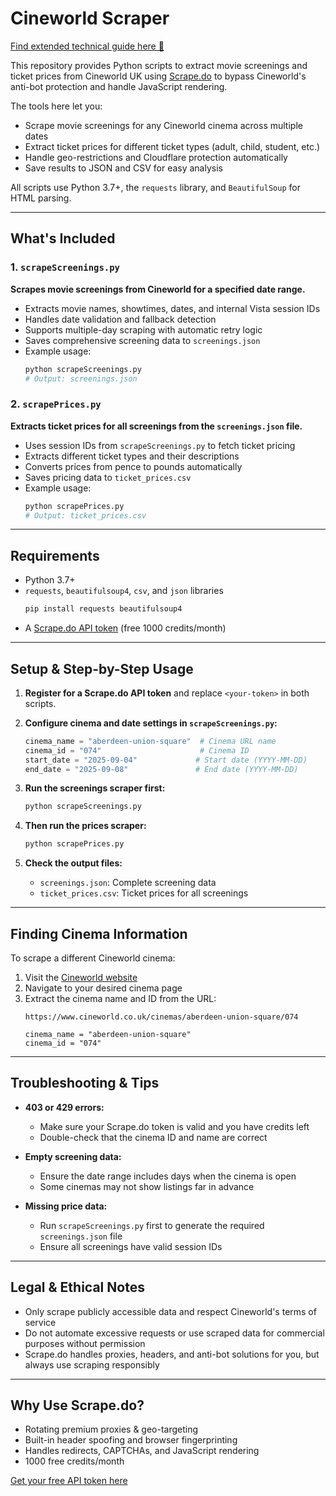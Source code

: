# Cineworld Scraper

[Find extended technical guide here 📔](https://scrape.do/blog/cineworld-scraping/)

This repository provides Python scripts to extract movie screenings and ticket prices from Cineworld UK using [Scrape.do](https://scrape.do) to bypass Cineworld's anti-bot protection and handle JavaScript rendering.

The tools here let you:
- Scrape movie screenings for any Cineworld cinema across multiple dates
- Extract ticket prices for different ticket types (adult, child, student, etc.)
- Handle geo-restrictions and Cloudflare protection automatically
- Save results to JSON and CSV for easy analysis

All scripts use Python 3.7+, the `requests` library, and `BeautifulSoup` for HTML parsing.

---

## What's Included

### 1. `scrapeScreenings.py`
**Scrapes movie screenings from Cineworld for a specified date range.**

- Extracts movie names, showtimes, dates, and internal Vista session IDs
- Handles date validation and fallback detection
- Supports multiple-day scraping with automatic retry logic
- Saves comprehensive screening data to `screenings.json`
- Example usage:
  ```bash
  python scrapeScreenings.py
  # Output: screenings.json
  ```

### 2. `scrapePrices.py`
**Extracts ticket prices for all screenings from the `screenings.json` file.**

- Uses session IDs from `scrapeScreenings.py` to fetch ticket pricing
- Extracts different ticket types and their descriptions
- Converts prices from pence to pounds automatically
- Saves pricing data to `ticket_prices.csv`
- Example usage:
  ```bash
  python scrapePrices.py
  # Output: ticket_prices.csv
  ```

---

## Requirements

- Python 3.7+
- `requests`, `beautifulsoup4`, `csv`, and `json` libraries
  ```bash
  pip install requests beautifulsoup4
  ```
- A [Scrape.do API token](https://dashboard.scrape.do/signup) (free 1000 credits/month)

---

## Setup & Step-by-Step Usage

1. **Register for a Scrape.do API token** and replace `<your-token>` in both scripts.

2. **Configure cinema and date settings in `scrapeScreenings.py`:**
   ```python
   cinema_name = "aberdeen-union-square"  # Cinema URL name
   cinema_id = "074"                      # Cinema ID
   start_date = "2025-09-04"             # Start date (YYYY-MM-DD)
   end_date = "2025-09-08"               # End date (YYYY-MM-DD)
   ```

3. **Run the screenings scraper first:**
   ```bash
   python scrapeScreenings.py
   ```

4. **Then run the prices scraper:**
   ```bash
   python scrapePrices.py
   ```

5. **Check the output files:**
   - `screenings.json`: Complete screening data
   - `ticket_prices.csv`: Ticket prices for all screenings

---

## Finding Cinema Information

To scrape a different Cineworld cinema:

1. Visit the [Cineworld website](https://www.cineworld.co.uk/cinemas)
2. Navigate to your desired cinema page
3. Extract the cinema name and ID from the URL:
   ```
   https://www.cineworld.co.uk/cinemas/aberdeen-union-square/074
   
   cinema_name = "aberdeen-union-square"
   cinema_id = "074"
   ```

---

## Troubleshooting & Tips

- **403 or 429 errors:**
  - Make sure your Scrape.do token is valid and you have credits left
  - Double-check that the cinema ID and name are correct

- **Empty screening data:**
  - Ensure the date range includes days when the cinema is open
  - Some cinemas may not show listings far in advance

- **Missing price data:**
  - Run `scrapeScreenings.py` first to generate the required `screenings.json` file
  - Ensure all screenings have valid session IDs

---

## Legal & Ethical Notes

- Only scrape publicly accessible data and respect Cineworld's terms of service
- Do not automate excessive requests or use scraped data for commercial purposes without permission
- Scrape.do handles proxies, headers, and anti-bot solutions for you, but always use scraping responsibly

---

## Why Use Scrape.do?

- Rotating premium proxies & geo-targeting
- Built-in header spoofing and browser fingerprinting
- Handles redirects, CAPTCHAs, and JavaScript rendering
- 1000 free credits/month

[Get your free API token here](https://dashboard.scrape.do/signup)
